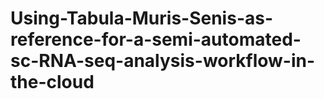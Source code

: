 # Using-Tabula-Muris-Senis-as-reference-for-a-semi-automated-sc-RNA-seq-analysis-workflow-in-the-cloud